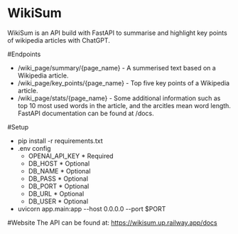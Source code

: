 # WikiSum
WikiSum is an API build with FastAPI to summarise and highlight key points of wikipedia articles with ChatGPT.

#Endpoints
* /wiki_page/summary/{page_name} - A summerised text based on a Wikipedia article.
* /wiki_page/key_points/{page_name} - Top five key points of a Wikipedia article.
* /wiki_page/stats/{page_name} - Some additional information such as top 10 most used words in the article, and the arcitles mean word length.
FastAPI documentation can be found at /docs.

#Setup
* pip install -r requirements.txt
* .env config
  - OPENAI_API_KEY * Required
  - DB_HOST        * Optional
  - DB_NAME        * Optional
  - DB_PASS        * Optional
  - DB_PORT        * Optional
  - DB_URL         * Optional
  - DB_USER        * Optional
* uvicorn app.main:app --host 0.0.0.0 --port $PORT

#Website
The API can be found at: https://wikisum.up.railway.app/docs 
